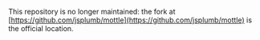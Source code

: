 This repository is no longer maintained: the fork at [https://github.com/jsplumb/mottle](https://github.com/jsplumb/mottle) is
the official location.

